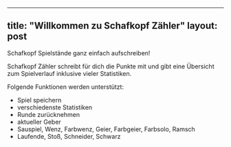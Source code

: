 
---
title: "Willkommen zu Schafkopf Zähler"
layout: post
---

Schafkopf Spielstände ganz einfach aufschreiben!

Schafkopf Zähler schreibt für dich die Punkte mit und gibt eine Übersicht zum Spielverlauf inklusive vieler Statistiken.

Folgende Funktionen werden unterstützt:
- Spiel speichern
- verschiedenste Statistiken
- Runde zurücknehmen
- aktueller Geber
- Sauspiel, Wenz, Farbwenz, Geier, Farbgeier, Farbsolo, Ramsch
- Laufende, Stoß, Schneider, Schwarz

[jekyll-docs]: http://jekyllrb.com/docs/home
[jekyll-gh]:   https://github.com/jekyll/jekyll
[jekyll-talk]: https://talk.jekyllrb.com/
